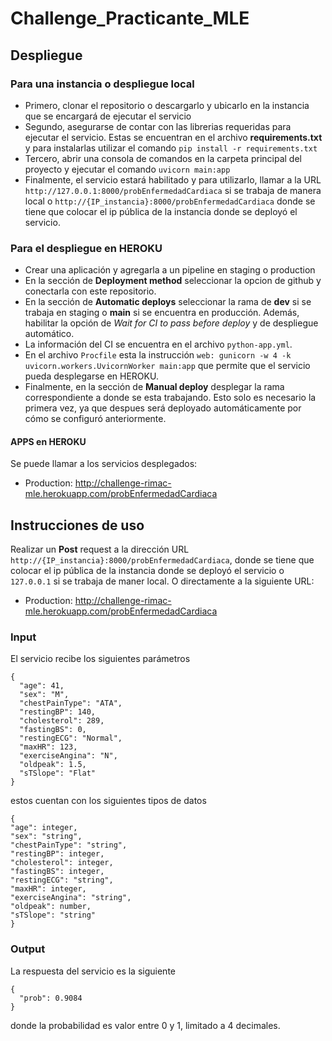 # Challenge_Practicante_MLE

## Despliegue
### Para una instancia o despliegue local
* Primero, clonar el repositorio o descargarlo y ubicarlo en la instancia que se encargará de ejecutar el servicio
* Segundo, asegurarse de contar con las librerias requeridas para ejecutar el servicio. Estas se encuentran en el archivo **requirements.txt** y para instalarlas utilizar el comando `pip install -r requirements.txt`
* Tercero, abrir una consola de comandos en la carpeta principal del proyecto y ejecutar el comando `uvicorn main:app`
* Finalmente, el servicio estará habilitado y para utilizarlo, llamar a la URL `http://127.0.0.1:8000/probEnfermedadCardiaca` si se trabaja de manera local o `http://{IP_instancia}:8000/probEnfermedadCardiaca` donde se tiene que colocar el ip pública de la instancia donde se deployó el servicio.

### Para el despliegue en HEROKU
* Crear una aplicación y agregarla a un pipeline en staging o production
* En la sección de **Deployment method** seleccionar la opcion de github y conectarla con este repositorio.
* En la sección de **Automatic deploys** seleccionar la rama de **dev** si se trabaja en staging o **main** si se encuentra en producción. Además, habilitar la opción de *Wait for CI to pass before deploy* y de despliegue automático.
* La información del CI se encuentra en el archivo `python-app.yml`.
* En el archivo `Procfile` esta la instrucción `web: gunicorn -w 4 -k uvicorn.workers.UvicornWorker main:app` que permite que el servicio pueda desplegarse en HEROKU.
* Finalmente, en la sección de **Manual deploy** desplegar la rama correspondiente a donde se esta trabajando. Esto solo es necesario la primera vez, ya que despues será deployado automáticamente por cómo se configuró anteriormente.
#### APPS en HEROKU
Se puede llamar a los servicios desplegados:
* Production: http://challenge-rimac-mle.herokuapp.com/probEnfermedadCardiaca

## Instrucciones de uso
Realizar un **Post** request a la dirección URL `http://{IP_instancia}:8000/probEnfermedadCardiaca`, donde se tiene que colocar el ip pública de la instancia donde se deployó el servicio o `127.0.0.1` si se trabaja de maner local. O directamente a la siguiente URL:
* Production: http://challenge-rimac-mle.herokuapp.com/probEnfermedadCardiaca

### Input
El servicio recibe los siguientes parámetros
```
{
  "age": 41,
  "sex": "M",
  "chestPainType": "ATA",
  "restingBP": 140,
  "cholesterol": 289,
  "fastingBS": 0,
  "restingECG": "Normal",
  "maxHR": 123,
  "exerciseAngina": "N",
  "oldpeak": 1.5,
  "sTSlope": "Flat"
}
```
estos cuentan con los siguientes tipos de datos
```
{
"age": integer,
"sex": "string",
"chestPainType": "string",
"restingBP": integer,
"cholesterol": integer,
"fastingBS": integer,
"restingECG": "string",
"maxHR": integer,
"exerciseAngina": "string",
"oldpeak": number,
"sTSlope": "string"
}
```
### Output
La respuesta del servicio es la siguiente
```
{
  "prob": 0.9084
}
```
donde la probabilidad es valor entre 0 y 1, limitado a 4 decimales.
